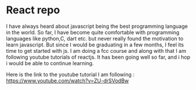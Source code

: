 # React repo

I have always heard about javascript being the best programming language in the world. So far, I have become quite comfortable with programming languages like python,C, dart etc. but never really found the motivation to learn javascript. But since I would be graduating in a few months, I feel its time to get started with js. I am doing a fcc course and along with that I am following youtube tutorials of reactjs. It has been going well so far, and i hop i would be able to continue learning.

Here is the link to the youtube tutorial I am following : https://www.youtube.com/watch?v=ZU-drSVodBw
